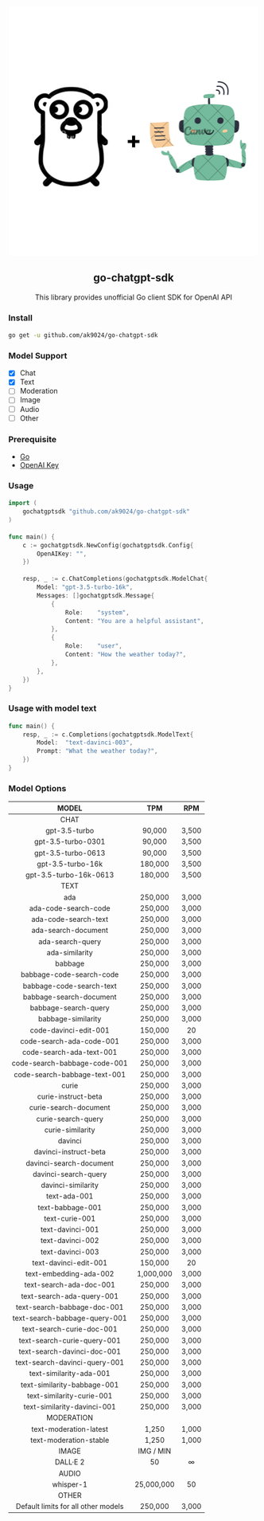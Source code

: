 <div align="center">
    <img src="./assets/logo.png">
    <h2>go-chatgpt-sdk</h2>
    <p>This library provides unofficial Go client SDK for OpenAI API</p>
</div>

### Install

```bash
go get -u github.com/ak9024/go-chatgpt-sdk
```

### Model Support

- [x] Chat
- [x] Text
- [ ] Moderation
- [ ] Image
- [ ] Audio
- [ ] Other

### Prerequisite

- [Go](https://go.dev/doc/install)
- [OpenAI Key](https://platform.openai.com/account/api-keys)

### Usage

```go
import (
	gochatgptsdk "github.com/ak9024/go-chatgpt-sdk"
)

func main() {
	c := gochatgptsdk.NewConfig(gochatgptsdk.Config{
		OpenAIKey: "",
	})

	resp, _ := c.ChatCompletions(gochatgptsdk.ModelChat{
		Model: "gpt-3.5-turbo-16k",
		Messages: []gochatgptsdk.Message{
			{
				Role:    "system",
				Content: "You are a helpful assistant",
			},
			{
				Role:    "user",
				Content: "How the weather today?",
			},
		},
	})
}
```

### Usage with model text

```go
func main() {
	resp, _ := c.Completions(gochatgptsdk.ModelText{
		Model:  "text-davinci-003",
		Prompt: "What the weather today?",
	})
}
```

### Model Options

|                MODEL                |    TPM     |  RPM  |
| :---------------------------------: | :--------: | :---: |
|                CHAT                 |            |       |
|            gpt-3.5-turbo            |   90,000   | 3,500 |
|         gpt-3.5-turbo-0301          |   90,000   | 3,500 |
|         gpt-3.5-turbo-0613          |   90,000   | 3,500 |
|          gpt-3.5-turbo-16k          |  180,000   | 3,500 |
|       gpt-3.5-turbo-16k-0613        |  180,000   | 3,500 |
|                TEXT                 |            |       |
|                 ada                 |  250,000   | 3,000 |
|        ada-code-search-code         |  250,000   | 3,000 |
|        ada-code-search-text         |  250,000   | 3,000 |
|         ada-search-document         |  250,000   | 3,000 |
|          ada-search-query           |  250,000   | 3,000 |
|           ada-similarity            |  250,000   | 3,000 |
|               babbage               |  250,000   | 3,000 |
|      babbage-code-search-code       |  250,000   | 3,000 |
|      babbage-code-search-text       |  250,000   | 3,000 |
|       babbage-search-document       |  250,000   | 3,000 |
|        babbage-search-query         |  250,000   | 3,000 |
|         babbage-similarity          |  250,000   | 3,000 |
|        code-davinci-edit-001        |  150,000   |  20   |
|      code-search-ada-code-001       |  250,000   | 3,000 |
|      code-search-ada-text-001       |  250,000   | 3,000 |
|    code-search-babbage-code-001     |  250,000   | 3,000 |
|    code-search-babbage-text-001     |  250,000   | 3,000 |
|                curie                |  250,000   | 3,000 |
|         curie-instruct-beta         |  250,000   | 3,000 |
|        curie-search-document        |  250,000   | 3,000 |
|         curie-search-query          |  250,000   | 3,000 |
|          curie-similarity           |  250,000   | 3,000 |
|               davinci               |  250,000   | 3,000 |
|        davinci-instruct-beta        |  250,000   | 3,000 |
|       davinci-search-document       |  250,000   | 3,000 |
|        davinci-search-query         |  250,000   | 3,000 |
|         davinci-similarity          |  250,000   | 3,000 |
|            text-ada-001             |  250,000   | 3,000 |
|          text-babbage-001           |  250,000   | 3,000 |
|           text-curie-001            |  250,000   | 3,000 |
|          text-davinci-001           |  250,000   | 3,000 |
|          text-davinci-002           |  250,000   | 3,000 |
|          text-davinci-003           |  250,000   | 3,000 |
|        text-davinci-edit-001        |  150,000   |  20   |
|       text-embedding-ada-002        | 1,000,000  | 3,000 |
|       text-search-ada-doc-001       |  250,000   | 3,000 |
|      text-search-ada-query-001      |  250,000   | 3,000 |
|     text-search-babbage-doc-001     |  250,000   | 3,000 |
|    text-search-babbage-query-001    |  250,000   | 3,000 |
|      text-search-curie-doc-001      |  250,000   | 3,000 |
|     text-search-curie-query-001     |  250,000   | 3,000 |
|     text-search-davinci-doc-001     |  250,000   | 3,000 |
|    text-search-davinci-query-001    |  250,000   | 3,000 |
|       text-similarity-ada-001       |  250,000   | 3,000 |
|     text-similarity-babbage-001     |  250,000   | 3,000 |
|      text-similarity-curie-001      |  250,000   | 3,000 |
|     text-similarity-davinci-001     |  250,000   | 3,000 |
|             MODERATION              |            |       |
|       text-moderation-latest        |   1,250    | 1,000 |
|       text-moderation-stable        |   1,250    | 1,000 |
|                IMAGE                | IMG / MIN  |       |
|              DALL·E 2               |     50     |   ∞   |
|                AUDIO                |            |       |
|              whisper-1              | 25,000,000 |  50   |
|                OTHER                |            |       |
| Default limits for all other models |  250,000   | 3,000 |
